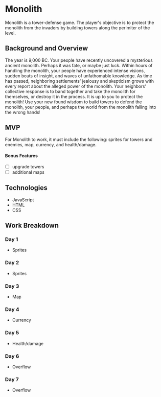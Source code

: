 # Monolith

Monolith is a tower-defense game. The player's objective is to protect the monolith from the invaders by building towers along the perimiter of the level.

## Background and Overview

The year is 9,000 BC. Your people have recently uncovered a mysterious ancient monolith. Perhaps it was fate, or maybe just luck. Within hours of handling the monolith, your people have experienced intense visions, sudden bouts of insight, and waves of unfathomable knowledge. As time has passed, neighboring settlements' jealousy and skepticism grows with every report about the alleged power of the monolith. Your neighbors' collective response is to band together and take the monolith for themselves, or destroy it in the process. 
It is up to you to protect the monolith! Use your new found wisdom to build towers to defend the monolith, your people, and perhaps the world from the monolith falling into the wrong hands!

## MVP

For Monolith to work, it must include the following: sprites for towers and enemies, map, currency, and health/damage.

#### Bonus Features

   - [ ] upgrade towers
   - [ ] additional maps

## Technologies

-   JavaScript
-   HTML
-   CSS

## Work Breakdown

### Day 1
  - Sprites

### Day 2 
  - Sprites

### Day 3
  - Map

### Day 4
  - Currency

### Day 5
  - Health/damage

### Day 6 
  - Overflow

### Day 7
  - Overflow
